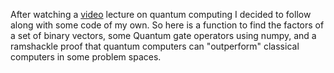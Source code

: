 After watching a [video](https://www.youtube.com/watch?v=F_Riqjdh2oM&t=3188s&ab_channel=MicrosoftResearch) lecture on quantum computing I decided to follow along with some code of my own. So here is a function to find the factors of a set of binary vectors, some Quantum gate operators using numpy, and a ramshackle proof that quantum computers can "outperform" classical computers in some problem spaces.